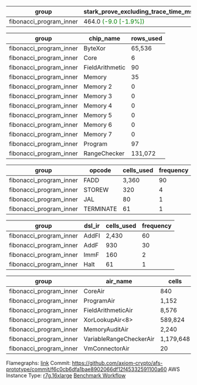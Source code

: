 | group | stark_prove_excluding_trace_time_ms | total_cells | total_cells_used | trace_gen_time_ms |
| --- | --- | --- | --- | --- |
| fibonacci_program_inner | 464.0 <span style="color: green">(-9.0 [-1.9%])</span> | 1,782,300 | 200,526 | 0.0 |

| group | chip_name | rows_used |
| --- | --- | --- |
| fibonacci_program_inner | ByteXor | 65,536 |
| fibonacci_program_inner | Core | 6 |
| fibonacci_program_inner | FieldArithmetic | 90 |
| fibonacci_program_inner | Memory | 35 |
| fibonacci_program_inner | Memory 2 | 0 |
| fibonacci_program_inner | Memory 3 | 0 |
| fibonacci_program_inner | Memory 4 | 0 |
| fibonacci_program_inner | Memory 5 | 0 |
| fibonacci_program_inner | Memory 6 | 0 |
| fibonacci_program_inner | Memory 7 | 0 |
| fibonacci_program_inner | Program | 97 |
| fibonacci_program_inner | RangeChecker | 131,072 |

| group | opcode | cells_used | frequency |
| --- | --- | --- | --- |
| fibonacci_program_inner | FADD | 3,360 | 90 |
| fibonacci_program_inner | STOREW | 320 | 4 |
| fibonacci_program_inner | JAL | 80 | 1 |
| fibonacci_program_inner | TERMINATE | 61 | 1 |

| group | dsl_ir | cells_used | frequency |
| --- | --- | --- | --- |
| fibonacci_program_inner | AddFI | 2,430 | 60 |
| fibonacci_program_inner | AddF | 930 | 30 |
| fibonacci_program_inner | ImmF | 160 | 2 |
| fibonacci_program_inner | Halt | 61 | 1 |

| group | air_name | cells | constraints | interactions | main_cols | perm_cols | prep_cols | quotient_deg | rows |
| --- | --- | --- | --- | --- | --- | --- | --- | --- | --- |
| fibonacci_program_inner | CoreAir | 840 | 114 | 19 | 61 | 44 | 0 | 2 | 8 |
| fibonacci_program_inner | ProgramAir<BabyBear> | 1,152 | 4 | 1 | 1 | 8 | 9 | 1 | 128 |
| fibonacci_program_inner | FieldArithmeticAir | 8,576 | 28 | 15 | 31 | 36 | 0 | 2 | 128 |
| fibonacci_program_inner | XorLookupAir<8> | 589,824 | 4 | 1 | 1 | 8 | 3 | 1 | 65,536 |
| fibonacci_program_inner | MemoryAuditAir | 2,240 | 21 | 6 | 19 | 16 | 0 | 2 | 64 |
| fibonacci_program_inner | VariableRangeCheckerAir | 1,179,648 | 4 | 1 | 1 | 8 | 2 | 1 | 131,072 |
| fibonacci_program_inner | VmConnectorAir | 20 | 4 | 2 | 2 | 8 | 1 | 2 | 2 |



Flamegraphs: [link](https://github.com/axiom-crypto/afs-prototype/actions/runs/11089750892/artifacts/1991787186)
Commit: https://github.com/axiom-crypto/afs-prototype/commit/f6c0cb6dfa1bae8902066df12f45332591100a60
AWS Instance Type: [r7g.16xlarge](https://instances.vantage.sh/aws/ec2/r7g.16xlarge)
[Benchmark Workflow](https://github.com/axiom-crypto/afs-prototype/actions/runs/11089750892)
